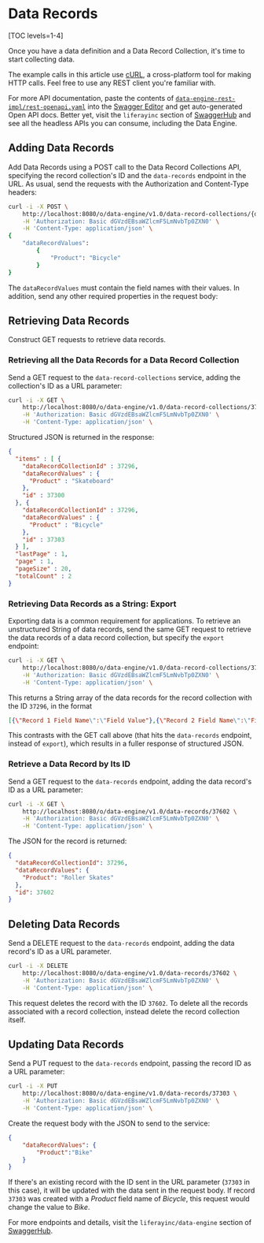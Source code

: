# Data Records

[TOC levels=1-4]

Once you have a data definition and a Data Record Collection, it's time to start
collecting data.

The example calls in this article use [cURL](https://curl.haxx.se/), a cross-platform tool for making
HTTP calls. Feel free to use any REST client you're familiar with.

For more API documentation, paste the contents of
[`data-engine-rest-impl/rest-openapi.yaml`](https://github.com/liferay/liferay-portal/blob/7.2.x/modules/apps/data-engine/data-engine-rest-impl/rest-openapi.yaml)
into the [Swagger Editor](https://editor.swagger.io/) and get auto-generated
Open API docs. Better yet, visit the `liferayinc` section of
[SwaggerHub](https://app.swaggerhub.com/search?type=API&owner=liferayinc) and
see all the headless APIs you can consume, including the Data Engine.

## Adding Data Records

Add Data Records using a POST call to the Data Record Collections API,
specifying the record collection's ID and the `data-records` endpoint in the
URL. As usual, send the requests with the Authorization and Content-Type
headers:

```sh
curl -i -X POST \
    http://localhost:8080/o/data-engine/v1.0/data-record-collections/{data_record_collection_id}/data-records \
    -H 'Authorization: Basic dGVzdEBsaWZlcmF5LmNvbTp0ZXN0' \
    -H 'Content-Type: application/json' \ 
{
    "dataRecordValues":
        {
            "Product": "Bicycle"
        }
}
```

The `dataRecordValues` must contain the field names with their values. In
addition, send any other required properties in the request body:

## Retrieving Data Records

Construct GET requests to retrieve data records.

### Retrieving all the Data Records for a Data Record Collection

Send a GET request to the `data-record-collections` service, adding the
collection's ID as a URL parameter:

```sh
curl -i -X GET \
    http://localhost:8080/o/data-engine/v1.0/data-record-collections/37296/data-records \
    -H 'Authorization: Basic dGVzdEBsaWZlcmF5LmNvbTp0ZXN0' \
    -H 'Content-Type: application/json' \ 
```

Structured JSON is returned in the response:

```json
{
  "items" : [ {
    "dataRecordCollectionId" : 37296,
    "dataRecordValues" : {
      "Product" : "Skateboard"
    },
    "id" : 37300
  }, {
    "dataRecordCollectionId" : 37296,
    "dataRecordValues" : {
      "Product" : "Bicycle"
    },
    "id" : 37303
  } ],
  "lastPage" : 1,
  "page" : 1,
  "pageSize" : 20,
  "totalCount" : 2
} 
```

### Retrieving Data Records as a String: Export

Exporting data is a common requirement for applications. To retrieve an
unstructured String of data records, send the same GET request to retrieve the
data records of a data record collection, but specify the `export` endpoint:

```sh
curl -i -X GET \
    http://localhost:8080/o/data-engine/v1.0/data-record-collections/37296/data-records/export \
    -H 'Authorization: Basic dGVzdEBsaWZlcmF5LmNvbTp0ZXN0' \
    -H 'Content-Type: application/json' \ 
```

This returns a String array of the data records for the record collection with
the ID `37296`, in the format

```json
[{\"Record 1 Field Name\":\"Field Value"},{\"Record 2 Field Name\":\"Field Value"}]
```

This contrasts with the GET call above (that hits the `data-records` endpoint,
instead of `export`), which results in a fuller response of structured JSON.

### Retrieve a Data Record by Its ID

Send a GET request to the `data-records` endpoint, adding the data record's ID
as a URL parameter:

```sh
curl -i -X GET \
    http://localhost:8080/o/data-engine/v1.0/data-records/37602 \
    -H 'Authorization: Basic dGVzdEBsaWZlcmF5LmNvbTp0ZXN0' \
    -H 'Content-Type: application/json' \ 
```

The JSON for the record is returned:

```json
{
  "dataRecordCollectionId": 37296,
  "dataRecordValues": {
    "Product": "Roller Skates"
  },
  "id": 37602
}
```

## Deleting Data Records

Send a DELETE request to the `data-records` endpoint, adding the data record's
ID as a URL parameter.

```sh
curl -i -X DELETE
    http://localhost:8080/o/data-engine/v1.0/data-records/37602 \
    -H 'Authorization: Basic dGVzdEBsaWZlcmF5LmNvbTp0ZXN0' \
    -H 'Content-Type: application/json' \ 
```

This request deletes the record with the ID `37602`. To delete all the records
associated with a record collection, instead delete the record collection
itself.

## Updating Data Records

Send a PUT request to the `data-records` endpoint, passing the record ID as a URL
parameter:

```sh
curl -i -X PUT
    http://localhost:8080/o/data-engine/v1.0/data-records/37303 \
    -H 'Authorization: Basic dGVzdEBsaWZlcmF5LmNvbTp0ZXN0' \
    -H 'Content-Type: application/json' \ 
```

Create the request body with the JSON to send to the service:

```json
{
    "dataRecordValues": {
        "Product":"Bike"
    }
}
```

If  there's an existing record with the ID sent in the URL parameter (`37303` in
this case), it will be updated with the data sent in the request body. If record
`37303` was created with a _Product_ field name of _Bicycle_, this request would
change the value to _Bike_.

For more endpoints and details, visit the `liferayinc/data-engine` section of
[SwaggerHub](https://app.swaggerhub.com/apis/liferayinc/data-engine/1.0#/DataRecord).

